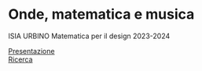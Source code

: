 # Onde, matematica e musica
ISIA URBINO
 Matematica per il design 
2023-2024


[Presentazione]()  
[Ricerca](https://veronicaridolfi.github.io/Onde/ricerca.html)  
